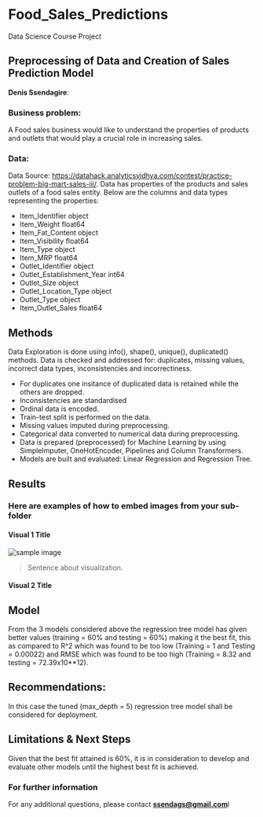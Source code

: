 # Food_Sales_Predictions
Data Science Course Project
## Preprocessing of Data and Creation of Sales Prediction Model

**Denis Ssendagire**: 

### Business problem:

A Food sales business would like to understand the properties of products and outlets that would play a crucial role in increasing sales.

### Data:
Data Source: https://datahack.analyticsvidhya.com/contest/practice-problem-big-mart-sales-iii/. Data has properties of the products and sales outlets of a food sales entity. Below are the columns and data types representing the properties:

- Item_Identifier               object
- Item_Weight                  float64
- Item_Fat_Content              object
- Item_Visibility              float64
- Item_Type                     object
- Item_MRP                     float64
- Outlet_Identifier             object
- Outlet_Establishment_Year      int64
- Outlet_Size                   object
- Outlet_Location_Type          object
- Outlet_Type                   object
- Item_Outlet_Sales            float64


## Methods
Data Exploration is done using info(), shape(), unique(), duplicated() methods. Data is checked and addressed for: duplicates, missing values, incorrect data types, inconsistencies and incorrectiness.
- For duplicates one insitance of duplicated data is retained while the others are dropped.
- Inconsistencies are standardised
- Ordinal data is encoded.
- Train-test split is performed on the data.
- Missing values imputed during preprocessing.
- Categorical data converted to numerical data during preprocessing.
- Data is prepared (preprocessed) for Machine Learning by using SimpleImputer, OneHotEncoder, Pipelines and Column Transformers.
- Models are built and evaluated: Linear Regression and Regression Tree.

## Results

### Here are examples of how to embed images from your sub-folder


#### Visual 1 Title
![sample image](project1_sample_image.png)

> Sentence about visualization.

#### Visual 2 Title

## Model

From the 3 models considered above the regression tree model has given better values (training = 60% and testing = 60%) making it the best fit, this as compared to R^2 which was found to be too low (Training = 1 and Testing = 0.00022) and RMSE which was found to be too high (Training = 8.32 and testing = 72.39x10**12).

## Recommendations:

In this case the tuned (max_depth = 5) regression tree model shall be considered for deployment.

## Limitations & Next Steps

Given that the best fit attained is 60%, it is in consideration to develop and evaluate other models until the highest best fit is achieved.


### For further information

For any additional questions, please contact **ssendags@gmail.com**l
